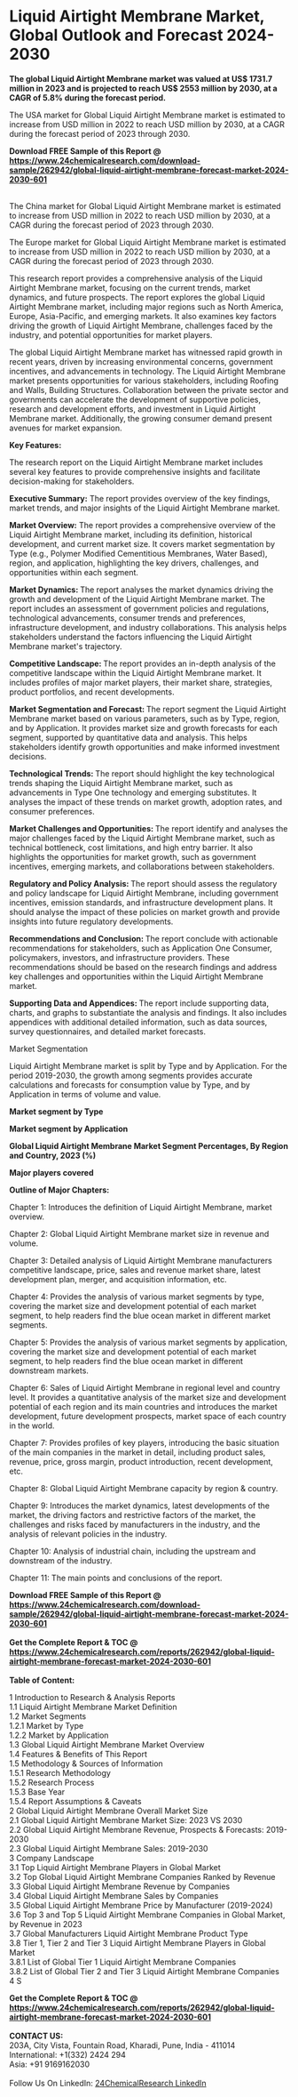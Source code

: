 <h1>Liquid Airtight Membrane Market, Global Outlook and Forecast 2024-2030</h1><p><strong>The global Liquid Airtight Membrane market was valued at US$ 1731.7 million in 2023 and is projected to reach US$ 2553 million by 2030, at a CAGR of 5.8% during the forecast period.</strong></p><p>
</p><p>The USA market for Global Liquid Airtight Membrane market is estimated to increase from USD million in 2022 to reach USD million by 2030, at a CAGR during the forecast period of 2023 through 2030.</p><div><b>Download FREE Sample of this Report @ 
            <a href="https://www.24chemicalresearch.com/download-sample/262942/global-liquid-airtight-membrane-forecast-market-2024-2030-601">
            https://www.24chemicalresearch.com/download-sample/262942/global-liquid-airtight-membrane-forecast-market-2024-2030-601</a></b></div><br><p>
</p><p>The China market for Global Liquid Airtight Membrane market is estimated to increase from USD million in 2022 to reach USD million by 2030, at a CAGR during the forecast period of 2023 through 2030.</p><p>
</p><p>The Europe market for Global Liquid Airtight Membrane market is estimated to increase from USD million in 2022 to reach USD million by 2030, at a CAGR during the forecast period of 2023 through 2030.</p><p>
</p><p>This research report provides a comprehensive analysis of the Liquid Airtight Membrane market, focusing on the current trends, market dynamics, and future prospects. The report explores the global Liquid Airtight Membrane market, including major regions such as North America, Europe, Asia-Pacific, and emerging markets. It also examines key factors driving the growth of Liquid Airtight Membrane, challenges faced by the industry, and potential opportunities for market players.</p><p>
The global Liquid Airtight Membrane market has witnessed rapid growth in recent years, driven by increasing environmental concerns, government incentives, and advancements in technology. The Liquid Airtight Membrane market presents opportunities for various stakeholders, including Roofing and Walls, Building Structures. Collaboration between the private sector and governments can accelerate the development of supportive policies, research and development efforts, and investment in Liquid Airtight Membrane market. Additionally, the growing consumer demand present avenues for market expansion.</p><p>
<strong>Key Features:</strong></p><p>
The research report on the Liquid Airtight Membrane market includes several key features to provide comprehensive insights and facilitate decision-making for stakeholders.</p><p>
<strong>Executive Summary:</strong> The report provides overview of the key findings, market trends, and major insights of the Liquid Airtight Membrane market.</p><p>
<strong>Market Overview:</strong> The report provides a comprehensive overview of the Liquid Airtight Membrane market, including its definition, historical development, and current market size. It covers market segmentation by Type (e.g., Polymer Modified Cementitious Membranes, Water Based), region, and application, highlighting the key drivers, challenges, and opportunities within each segment.</p><p>
<strong>Market Dynamics: </strong>The report analyses the market dynamics driving the growth and development of the Liquid Airtight Membrane market. The report includes an assessment of government policies and regulations, technological advancements, consumer trends and preferences, infrastructure development, and industry collaborations. This analysis helps stakeholders understand the factors influencing the Liquid Airtight Membrane market's trajectory.</p><p>
<strong>Competitive Landscape: </strong>The report provides an in-depth analysis of the competitive landscape within the Liquid Airtight Membrane market. It includes profiles of major market players, their market share, strategies, product portfolios, and recent developments.</p><p>
<strong>Market Segmentation and Forecast: </strong>The report segment the Liquid Airtight Membrane market based on various parameters, such as by Type, region, and by Application. It provides market size and growth forecasts for each segment, supported by quantitative data and analysis. This helps stakeholders identify growth opportunities and make informed investment decisions.</p><p>
<strong>Technological Trends: </strong>The report should highlight the key technological trends shaping the Liquid Airtight Membrane market, such as advancements in Type One technology and emerging substitutes. It analyses the impact of these trends on market growth, adoption rates, and consumer preferences.</p><p>
<strong>Market Challenges and Opportunities: </strong>The report identify and analyses the major challenges faced by the Liquid Airtight Membrane market, such as technical bottleneck, cost limitations, and high entry barrier. It also highlights the opportunities for market growth, such as government incentives, emerging markets, and collaborations between stakeholders.</p><p>
<strong>Regulatory and Policy Analysis: </strong>The report should assess the regulatory and policy landscape for Liquid Airtight Membrane, including government incentives, emission standards, and infrastructure development plans. It should analyse the impact of these policies on market growth and provide insights into future regulatory developments.</p><p>
<strong>Recommendations and Conclusion: </strong>The report conclude with actionable recommendations for stakeholders, such as Application One Consumer, policymakers, investors, and infrastructure providers. These recommendations should be based on the research findings and address key challenges and opportunities within the Liquid Airtight Membrane market.</p><p>
<strong>Supporting Data and Appendices: </strong>The report include supporting data, charts, and graphs to substantiate the analysis and findings. It also includes appendices with additional detailed information, such as data sources, survey questionnaires, and detailed market forecasts.</p><p>
Market Segmentation</p><p>
Liquid Airtight Membrane market is split by Type and by Application. For the period 2019-2030, the growth among segments provides accurate calculations and forecasts for consumption value by Type, and by Application in terms of volume and value.</p><p>
<strong>Market segment by Type</strong></p><p>
</p><p>
</p><p><strong>Market segment by Application</strong></p><p>
</p><p>
</p><p><strong>Global Liquid Airtight Membrane Market Segment Percentages, By Region and Country, 2023 (%)</strong></p><p>
</p><p>
</p><p><strong>Major players covered</strong></p><p>
</p><p>
</p><p><strong>Outline of Major Chapters:</strong></p><p>
Chapter 1: Introduces the definition of Liquid Airtight Membrane, market overview.</p><p>
Chapter 2: Global Liquid Airtight Membrane market size in revenue and volume.</p><p>
Chapter 3: Detailed analysis of Liquid Airtight Membrane manufacturers competitive landscape, price, sales and revenue market share, latest development plan, merger, and acquisition information, etc.</p><p>
Chapter 4: Provides the analysis of various market segments by type, covering the market size and development potential of each market segment, to help readers find the blue ocean market in different market segments.</p><p>
Chapter 5: Provides the analysis of various market segments by application, covering the market size and development potential of each market segment, to help readers find the blue ocean market in different downstream markets.</p><p>
Chapter 6: Sales of Liquid Airtight Membrane in regional level and country level. It provides a quantitative analysis of the market size and development potential of each region and its main countries and introduces the market development, future development prospects, market space of each country in the world.</p><p>
Chapter 7: Provides profiles of key players, introducing the basic situation of the main companies in the market in detail, including product sales, revenue, price, gross margin, product introduction, recent development, etc.</p><p>
Chapter 8: Global Liquid Airtight Membrane capacity by region &amp; country.</p><p>
Chapter 9: Introduces the market dynamics, latest developments of the market, the driving factors and restrictive factors of the market, the challenges and risks faced by manufacturers in the industry, and the analysis of relevant policies in the industry.</p><p>
Chapter 10: Analysis of industrial chain, including the upstream and downstream of the industry.</p><p>
Chapter 11: The main points and conclusions of the report.</p><div><b>Download FREE Sample of this Report @ 
            <a href="https://www.24chemicalresearch.com/download-sample/262942/global-liquid-airtight-membrane-forecast-market-2024-2030-601">
            https://www.24chemicalresearch.com/download-sample/262942/global-liquid-airtight-membrane-forecast-market-2024-2030-601</a></b></div><br><div><b>Get the Complete Report & TOC @ 
            <a href="https://www.24chemicalresearch.com/reports/262942/global-liquid-airtight-membrane-forecast-market-2024-2030-601">
            https://www.24chemicalresearch.com/reports/262942/global-liquid-airtight-membrane-forecast-market-2024-2030-601</a></b></div><br>
            <b>Table of Content:</b><p>1 Introduction to Research & Analysis Reports<br />
    1.1 Liquid Airtight Membrane Market Definition<br />
    1.2 Market Segments<br />
        1.2.1 Market by Type<br />
        1.2.2 Market by Application<br />
    1.3 Global Liquid Airtight Membrane Market Overview<br />
    1.4 Features & Benefits of This Report<br />
    1.5 Methodology & Sources of Information<br />
        1.5.1 Research Methodology<br />
        1.5.2 Research Process<br />
        1.5.3 Base Year<br />
        1.5.4 Report Assumptions & Caveats<br />
2 Global Liquid Airtight Membrane Overall Market Size<br />
    2.1 Global Liquid Airtight Membrane Market Size: 2023 VS 2030<br />
    2.2 Global Liquid Airtight Membrane Revenue, Prospects & Forecasts: 2019-2030<br />
    2.3 Global Liquid Airtight Membrane Sales: 2019-2030<br />
3 Company Landscape<br />
    3.1 Top Liquid Airtight Membrane Players in Global Market<br />
    3.2 Top Global Liquid Airtight Membrane Companies Ranked by Revenue<br />
    3.3 Global Liquid Airtight Membrane Revenue by Companies<br />
    3.4 Global Liquid Airtight Membrane Sales by Companies<br />
    3.5 Global Liquid Airtight Membrane Price by Manufacturer (2019-2024)<br />
    3.6 Top 3 and Top 5 Liquid Airtight Membrane Companies in Global Market, by Revenue in 2023<br />
    3.7 Global Manufacturers Liquid Airtight Membrane Product Type<br />
    3.8 Tier 1, Tier 2 and Tier 3 Liquid Airtight Membrane Players in Global Market<br />
        3.8.1 List of Global Tier 1 Liquid Airtight Membrane Companies<br />
        3.8.2 List of Global Tier 2 and Tier 3 Liquid Airtight Membrane Companies<br />
4 S</p><div><b>Get the Complete Report & TOC @ 
            <a href="https://www.24chemicalresearch.com/reports/262942/global-liquid-airtight-membrane-forecast-market-2024-2030-601">
            https://www.24chemicalresearch.com/reports/262942/global-liquid-airtight-membrane-forecast-market-2024-2030-601</a></b></div><br><b>CONTACT US:</b><br>
            203A, City Vista, Fountain Road, Kharadi, Pune, India - 411014<br>
            International: +1(332) 2424 294<br>
            Asia: +91 9169162030 <br><br>
            Follow Us On LinkedIn: <a href="https://www.linkedin.com/company/24chemicalresearch/">24ChemicalResearch LinkedIn</a>